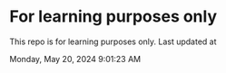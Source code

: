 # For learning purposes only
This repo is for learning purposes only.
Last updated at

Monday, May 20, 2024 9:01:23 AM

